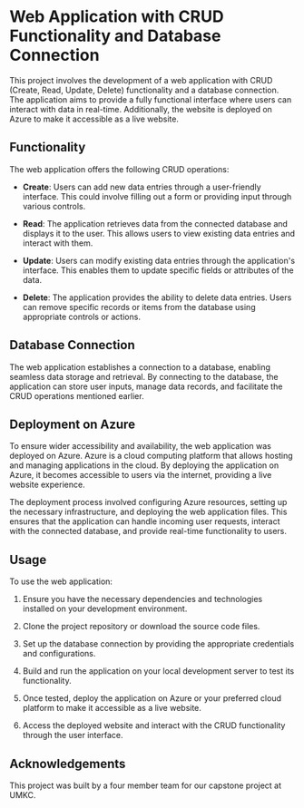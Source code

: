 # Web Application with CRUD Functionality and Database Connection

This project involves the development of a web application with CRUD (Create, Read, Update, Delete) functionality and a database connection. The application aims to provide a fully functional interface where users can interact with data in real-time. Additionally, the website is deployed on Azure to make it accessible as a live website.

## Functionality

The web application offers the following CRUD operations:

- **Create**: Users can add new data entries through a user-friendly interface. This could involve filling out a form or providing input through various controls.

- **Read**: The application retrieves data from the connected database and displays it to the user. This allows users to view existing data entries and interact with them.

- **Update**: Users can modify existing data entries through the application's interface. This enables them to update specific fields or attributes of the data.

- **Delete**: The application provides the ability to delete data entries. Users can remove specific records or items from the database using appropriate controls or actions.

## Database Connection

The web application establishes a connection to a database, enabling seamless data storage and retrieval. By connecting to the database, the application can store user inputs, manage data records, and facilitate the CRUD operations mentioned earlier.

## Deployment on Azure

To ensure wider accessibility and availability, the web application was deployed on Azure. Azure is a cloud computing platform that allows hosting and managing applications in the cloud. By deploying the application on Azure, it becomes accessible to users via the internet, providing a live website experience.

The deployment process involved configuring Azure resources, setting up the necessary infrastructure, and deploying the web application files. This ensures that the application can handle incoming user requests, interact with the connected database, and provide real-time functionality to users.


## Usage

To use the web application:

1. Ensure you have the necessary dependencies and technologies installed on your development environment.

2. Clone the project repository or download the source code files.

3. Set up the database connection by providing the appropriate credentials and configurations.

4. Build and run the application on your local development server to test its functionality.

5. Once tested, deploy the application on Azure or your preferred cloud platform to make it accessible as a live website.

6. Access the deployed website and interact with the CRUD functionality through the user interface.

## Acknowledgements

This project was built by a four member team for our capstone project at UMKC.
